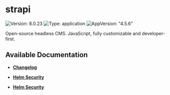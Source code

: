 # strapi

![Version: 8.0.23](https://img.shields.io/badge/Version-8.0.23-informational?style=flat-square) ![Type: application](https://img.shields.io/badge/Type-application-informational?style=flat-square) ![AppVersion: "4.5.6"](https://img.shields.io/badge/AppVersion-"4.5.6"-informational?style=flat-square)

Open-source headless CMS. JavaScript, fully customizable and developer-first.

## Available Documentation

- [**Changelog**](CHANGELOG)

- [**Helm Security**](container-security)

- [**Helm Security**](helm-security)

